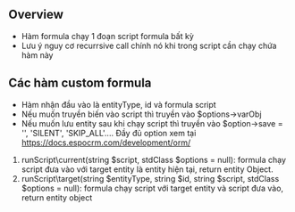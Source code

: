 ## Overview

- Hàm formula chạy 1 đoạn script formula bất kỳ
- Lưu ý nguy cơ recurrsive call chính nó khi trong script cần chạy chứa hàm này

## Các hàm custom formula
- Hàm nhận đầu vào là entityType, id và formula script
- Nếu muốn truyền biến vào script thì truyền vào $options->varObj
- Nếu muốn lưu entity sau khi chạy script thì truyền vào $option->save = '', 'SILENT', 'SKIP_ALL'.... Đầy đủ option xem tại https://docs.espocrm.com/development/orm/

1. runScript\current(string $script, stdClass $options = null): formula chạy script đưa vào với target entity là entity hiện tại, return entity Object.
2. runScript\target(string $entityType, string $id, string $script, stdClass $options = null):  formula chạy script với target entity và script đưa vào, return entity object
